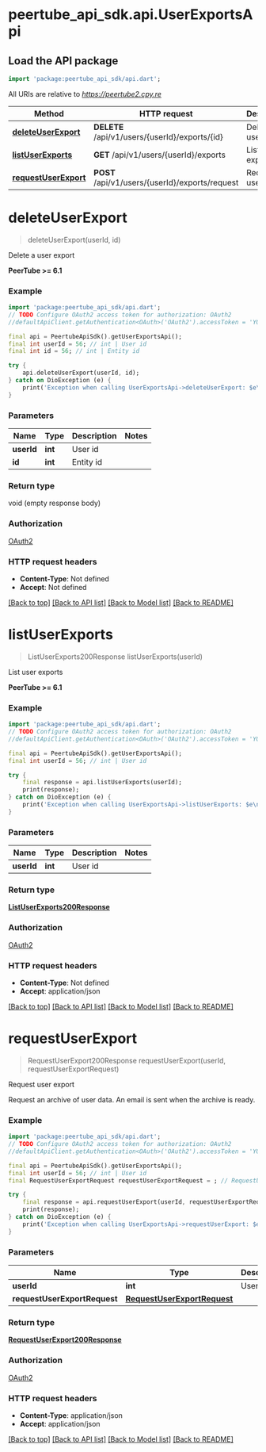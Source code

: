 # peertube_api_sdk.api.UserExportsApi

## Load the API package
```dart
import 'package:peertube_api_sdk/api.dart';
```

All URIs are relative to *https://peertube2.cpy.re*

Method | HTTP request | Description
------------- | ------------- | -------------
[**deleteUserExport**](UserExportsApi.md#deleteuserexport) | **DELETE** /api/v1/users/{userId}/exports/{id} | Delete a user export
[**listUserExports**](UserExportsApi.md#listuserexports) | **GET** /api/v1/users/{userId}/exports | List user exports
[**requestUserExport**](UserExportsApi.md#requestuserexport) | **POST** /api/v1/users/{userId}/exports/request | Request user export


# **deleteUserExport**
> deleteUserExport(userId, id)

Delete a user export

**PeerTube >= 6.1**

### Example
```dart
import 'package:peertube_api_sdk/api.dart';
// TODO Configure OAuth2 access token for authorization: OAuth2
//defaultApiClient.getAuthentication<OAuth>('OAuth2').accessToken = 'YOUR_ACCESS_TOKEN';

final api = PeertubeApiSdk().getUserExportsApi();
final int userId = 56; // int | User id
final int id = 56; // int | Entity id

try {
    api.deleteUserExport(userId, id);
} catch on DioException (e) {
    print('Exception when calling UserExportsApi->deleteUserExport: $e\n');
}
```

### Parameters

Name | Type | Description  | Notes
------------- | ------------- | ------------- | -------------
 **userId** | **int**| User id | 
 **id** | **int**| Entity id | 

### Return type

void (empty response body)

### Authorization

[OAuth2](../README.md#OAuth2)

### HTTP request headers

 - **Content-Type**: Not defined
 - **Accept**: Not defined

[[Back to top]](#) [[Back to API list]](../README.md#documentation-for-api-endpoints) [[Back to Model list]](../README.md#documentation-for-models) [[Back to README]](../README.md)

# **listUserExports**
> ListUserExports200Response listUserExports(userId)

List user exports

**PeerTube >= 6.1**

### Example
```dart
import 'package:peertube_api_sdk/api.dart';
// TODO Configure OAuth2 access token for authorization: OAuth2
//defaultApiClient.getAuthentication<OAuth>('OAuth2').accessToken = 'YOUR_ACCESS_TOKEN';

final api = PeertubeApiSdk().getUserExportsApi();
final int userId = 56; // int | User id

try {
    final response = api.listUserExports(userId);
    print(response);
} catch on DioException (e) {
    print('Exception when calling UserExportsApi->listUserExports: $e\n');
}
```

### Parameters

Name | Type | Description  | Notes
------------- | ------------- | ------------- | -------------
 **userId** | **int**| User id | 

### Return type

[**ListUserExports200Response**](ListUserExports200Response.md)

### Authorization

[OAuth2](../README.md#OAuth2)

### HTTP request headers

 - **Content-Type**: Not defined
 - **Accept**: application/json

[[Back to top]](#) [[Back to API list]](../README.md#documentation-for-api-endpoints) [[Back to Model list]](../README.md#documentation-for-models) [[Back to README]](../README.md)

# **requestUserExport**
> RequestUserExport200Response requestUserExport(userId, requestUserExportRequest)

Request user export

Request an archive of user data. An email is sent when the archive is ready.

### Example
```dart
import 'package:peertube_api_sdk/api.dart';
// TODO Configure OAuth2 access token for authorization: OAuth2
//defaultApiClient.getAuthentication<OAuth>('OAuth2').accessToken = 'YOUR_ACCESS_TOKEN';

final api = PeertubeApiSdk().getUserExportsApi();
final int userId = 56; // int | User id
final RequestUserExportRequest requestUserExportRequest = ; // RequestUserExportRequest | 

try {
    final response = api.requestUserExport(userId, requestUserExportRequest);
    print(response);
} catch on DioException (e) {
    print('Exception when calling UserExportsApi->requestUserExport: $e\n');
}
```

### Parameters

Name | Type | Description  | Notes
------------- | ------------- | ------------- | -------------
 **userId** | **int**| User id | 
 **requestUserExportRequest** | [**RequestUserExportRequest**](RequestUserExportRequest.md)|  | [optional] 

### Return type

[**RequestUserExport200Response**](RequestUserExport200Response.md)

### Authorization

[OAuth2](../README.md#OAuth2)

### HTTP request headers

 - **Content-Type**: application/json
 - **Accept**: application/json

[[Back to top]](#) [[Back to API list]](../README.md#documentation-for-api-endpoints) [[Back to Model list]](../README.md#documentation-for-models) [[Back to README]](../README.md)

